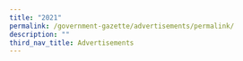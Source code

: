 ```yaml
---
title: "2021"
permalink: /government-gazette/advertisements/permalink/
description: ""
third_nav_title: Advertisements
---
```

